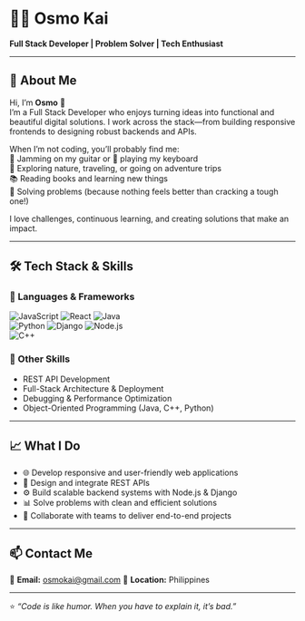 # 👨‍💻 Osmo Kai

**Full Stack Developer | Problem Solver | Tech Enthusiast**

---

## 🚀 About Me
Hi, I’m **Osmo** 👋  
I’m a Full Stack Developer who enjoys turning ideas into functional and beautiful digital solutions. I work across the stack—from building responsive frontends to designing robust backends and APIs.  

When I’m not coding, you’ll probably find me:  
🎸 Jamming on my guitar or 🎹 playing my keyboard  
🌴 Exploring nature, traveling, or going on adventure trips  
📚 Reading books and learning new things  
🧩 Solving problems (because nothing feels better than cracking a tough one!)  

I love challenges, continuous learning, and creating solutions that make an impact.  

---

## 🛠️ Tech Stack & Skills
### 🔹 Languages & Frameworks
![JavaScript](https://img.shields.io/badge/-JavaScript-F7DF1E?style=flat&logo=javascript&logoColor=000) 
![React](https://img.shields.io/badge/-React-61DAFB?style=flat&logo=react&logoColor=000) 
![Java](https://img.shields.io/badge/-Java-007396?style=flat&logo=java&logoColor=fff)  
![Python](https://img.shields.io/badge/-Python-3776AB?style=flat&logo=python&logoColor=fff) 
![Django](https://img.shields.io/badge/-Django-092E20?style=flat&logo=django&logoColor=fff) 
![Node.js](https://img.shields.io/badge/-Node.js-339933?style=flat&logo=node.js&logoColor=fff)  
![C++](https://img.shields.io/badge/-C++-00599C?style=flat&logo=cplusplus&logoColor=fff)

### 🔹 Other Skills
- REST API Development  
- Full-Stack Architecture & Deployment  
- Debugging & Performance Optimization  
- Object-Oriented Programming (Java, C++, Python)

---

## 📈 What I Do
- 🌐 Develop responsive and user-friendly web applications  
- 🔗 Design and integrate REST APIs  
- ⚙️ Build scalable backend systems with Node.js & Django  
- 📊 Solve problems with clean and efficient solutions  
- 🤝 Collaborate with teams to deliver end-to-end projects  

---

## 📫 Contact Me
📧 **Email:** osmokai@gmail.com 
📍 **Location:** Philippines  

---

⭐️ *“Code is like humor. When you have to explain it, it’s bad.”*  
